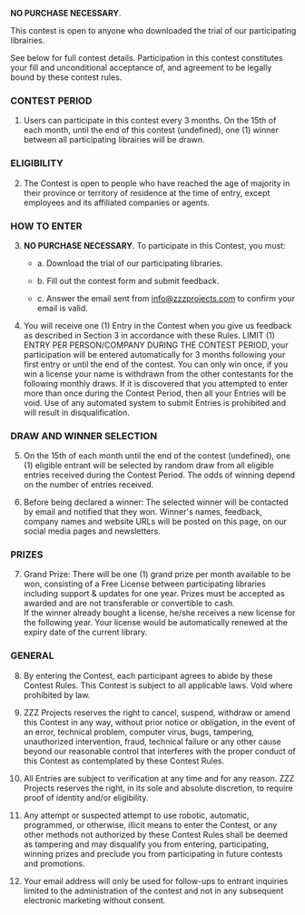 **NO PURCHASE NECESSARY**. 

This contest is open to anyone who downloaded the trial of our participating librairies.
 
See below for full contest details. Participation in this contest constitutes your fill and unconditional acceptance of, and agreement to be legally bound by these contest rules.
 
### CONTEST PERIOD 
1. Users can participate in this contest every 3 months. On the 15th of each month, until the end of this contest (undefined), one (1) winner between all participating librairies will be drawn.
 
### ELIGIBILITY 
2. The Contest is open to people who have reached the age of majority in their province or territory of residence at the time of entry, except employees and its affiliated companies or agents. 

### HOW TO ENTER 
3. **NO PURCHASE NECESSARY**.  To participate in this Contest, you must:  
 
   - a.	Download the trial of our participating libraries. 
   
   - b. Fill out the contest form and submit feedback.
   
   - c.	Answer the email sent from info@zzzprojects.com to confirm your email is valid.
   
4. You will receive one (1) Entry in the Contest when you give us feedback as described in Section 3 in accordance with these Rules. LIMIT (1) ENTRY PER PERSON/COMPANY DURING THE CONTEST PERIOD, your participation will be entered automatically for 3 months following your first entry or until the end of the contest. You can only win once, if you win a license your name is withdrawn from the other contestants for the following monthly draws. 
 If it is discovered that you attempted to enter more than once during the Contest Period, then all your Entries will be void.  Use of any automated system to submit Entries is prohibited and will result in disqualification.  


### DRAW AND WINNER SELECTION 
5. On the 15th of each month until the end of the contest (undefined), one (1) eligible entrant will be selected by random draw from all eligible entries received during the Contest Period.  The odds of winning depend on the number of entries received.  
 
6. Before being declared a winner: The selected winner will be contacted by email and notified that they won. Winner's names, feedback, company names and website URLs will be posted on this page, on our social media pages and newsletters.
 
### PRIZES 
7. Grand Prize: There will be one (1) grand prize per month available to be won, consisting of a Free License between participating libraries including support & updates for one year. 
Prizes must be accepted as awarded and are not transferable or convertible to cash.  
If the winner already bought a license, he/she receives a new license for the following year. Your license would be automatically renewed at the expiry date of the current library. 

### GENERAL 
8. By entering the Contest, each participant agrees to abide by these Contest Rules. This Contest is subject to all applicable laws.  Void where prohibited by law. 

9. ZZZ Projects reserves the right to cancel, suspend, withdraw or amend this Contest in any way, without prior notice or obligation, in the event of an error, technical problem, computer virus, bugs, tampering, unauthorized intervention, fraud, technical failure or any other cause beyond our reasonable control that interferes with the proper conduct of this Contest as contemplated by these Contest Rules.  

10. All Entries are subject to verification at any time and for any reason. ZZZ Projects reserves the right, in its sole and absolute discretion, to require proof of identity and/or eligibility.

11. Any attempt or suspected attempt to use robotic, automatic, programmed, or otherwise, illicit means to enter the Contest, or any other methods not authorized by these Contest Rules shall be deemed as tampering and may disqualify you from entering, participating, winning prizes and preclude you from participating in future contests and promotions.

12. Your email address will only be used for follow-ups to entrant inquiries limited to the administration of the contest and not in any subsequent electronic marketing without consent. 
